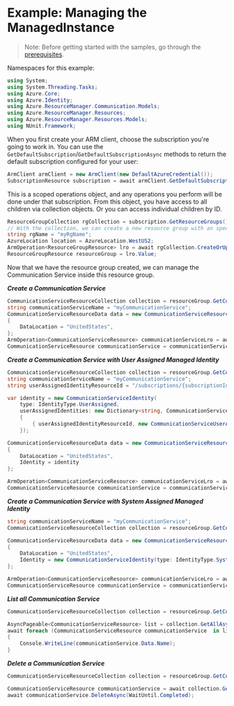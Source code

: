# Example: Managing the ManagedInstance

>Note: Before getting started with the samples, go through the [prerequisites](https://github.com/Azure/azure-sdk-for-net/tree/main/sdk/resourcemanager/Azure.ResourceManager#prerequisites).

Namespaces for this example:
```C# Snippet:Manage_CommunicationService_Namespaces
using System;
using System.Threading.Tasks;
using Azure.Core;
using Azure.Identity;
using Azure.ResourceManager.Communication.Models;
using Azure.ResourceManager.Resources;
using Azure.ResourceManager.Resources.Models;
using NUnit.Framework;
```

When you first create your ARM client, choose the subscription you're going to work in. You can use the `GetDefaultSubscription`/`GetDefaultSubscriptionAsync` methods to return the default subscription configured for your user:

```C# Snippet:Readme_DefaultSubscription
ArmClient armClient = new ArmClient(new DefaultAzureCredential());
SubscriptionResource subscription = await armClient.GetDefaultSubscriptionAsync();
```

This is a scoped operations object, and any operations you perform will be done under that subscription. From this object, you have access to all children via collection objects. Or you can access individual children by ID.

```C# Snippet:Readme_GetResourceGroupCollection
ResourceGroupCollection rgCollection = subscription.GetResourceGroups();
// With the collection, we can create a new resource group with an specific name
string rgName = "myRgName";
AzureLocation location = AzureLocation.WestUS2;
ArmOperation<ResourceGroupResource> lro = await rgCollection.CreateOrUpdateAsync(WaitUntil.Completed, rgName, new ResourceGroupData(location));
ResourceGroupResource resourceGroup = lro.Value;
```

Now that we have the resource group created, we can manage the Communication Service inside this resource group.

***Create a Communication Service***

```C# Snippet:Managing_CommunicationService_CreateAnApplicationDefinition
CommunicationServiceResourceCollection collection = resourceGroup.GetCommunicationServiceResources();
string communicationServiceName = "myCommunicationService";
CommunicationServiceResourceData data = new CommunicationServiceResourceData("global")
{
    DataLocation = "UnitedStates",
};
ArmOperation<CommunicationServiceResource> communicationServiceLro = await collection.CreateOrUpdateAsync(WaitUntil.Completed, communicationServiceName, data);
CommunicationServiceResource communicationService = communicationServiceLro.Value;
```

***Create a Communication Service with User Assigned Managed Identity***

```C# Snippet:Managing_CommunicationService_CreateAnApplication with User Assigned Managed Identity
CommunicationServiceResourceCollection collection = resourceGroup.GetCommunicationServiceResources();
string communicationServiceName = "myCommunicationService";
string userAssignedIdentityResourceId = "/subscriptions/{subscriptionId}/resourceGroups/{resourceGroupName}/providers/Microsoft.ManagedIdentity/userAssignedIdentities/{userAssignedIdentityName}";

var identity = new CommunicationServiceIdentity(
    type: IdentityType.UserAssigned,
    userAssignedIdentities: new Dictionary<string, CommunicationServiceUserAssignedIdentities>()
    {
        { userAssignedIdentityResourceId, new CommunicationServiceUserAssignedIdentities() }
    });

CommunicationServiceResourceData data = new CommunicationServiceResourceData("global")
{
    DataLocation = "UnitedStates",
    Identity = identity
};

ArmOperation<CommunicationServiceResource> communicationServiceLro = await collection.CreateOrUpdateAsync(WaitUntil.Completed, communicationServiceName, data);
CommunicationServiceResource communicationService = communicationServiceLro.Value;
```

***Create a Communication Service with System Assigned Managed Identity***

```C# Snippet:Managing_CommunicationService_CreateAnApplication with System Assigned Managed Identityy
string communicationServiceName = "myCommunicationService";
CommunicationServiceResourceCollection collection = resourceGroup.GetCommunicationServiceResources();

CommunicationServiceResourceData data = new CommunicationServiceResourceData("global")
{
    DataLocation = "UnitedStates",
    Identity = new CommunicationServiceIdentity(type: IdentityType.SystemAssigned)
};

ArmOperation<CommunicationServiceResource> communicationServiceLro = await collection.CreateOrUpdateAsync(WaitUntil.Completed, communicationServiceName, data);
CommunicationServiceResource communicationService = communicationServiceLro.Value;

```

***List all Communication Service***

```C# Snippet:Managing_CommunicationService_ListAllCommunicationService
CommunicationServiceResourceCollection collection = resourceGroup.GetCommunicationServiceResources();

AsyncPageable<CommunicationServiceResource> list = collection.GetAllAsync();
await foreach (CommunicationServiceResource communicationService  in list)
{
    Console.WriteLine(communicationService.Data.Name);
}
```

***Delete a Communication Service***

```C# Snippet:Managing_CommunicationService_DeleteAnApplicationDefinition
CommunicationServiceResourceCollection collection = resourceGroup.GetCommunicationServiceResources();

CommunicationServiceResource communicationService = await collection.GetAsync("myCommunicationService");
await communicationService.DeleteAsync(WaitUntil.Completed);
```
